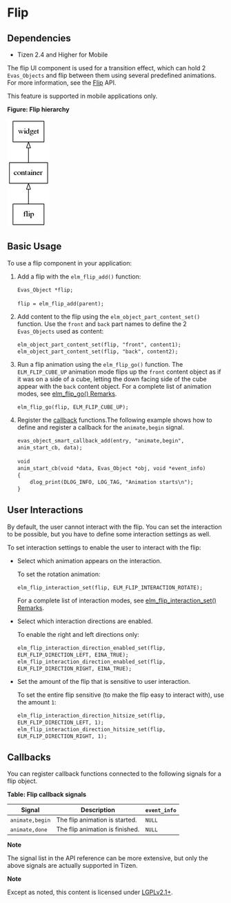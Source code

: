 # Flip

## Dependencies

- Tizen 2.4 and Higher for Mobile

The flip UI component is used for a transition effect, which can hold 2 `Evas_Objects` and flip between them using several predefined animations. For more information, see the [Flip](../../../../../org.tizen.native.mobile.apireference/group__Flip.html) API.

This feature is supported in mobile applications only.

**Figure: Flip hierarchy**

![Flip hierarchy](./media/flip_tree.png)

## Basic Usage

To use a flip component in your application:

1. Add a flip with the `elm_flip_add()` function:

   ```
   Evas_Object *flip;

   flip = elm_flip_add(parent);
   ```

2. Add content to the flip using the `elm_object_part_content_set()` function. Use the `front` and `back` part names to define the 2 `Evas_Objects` used as content:

   ```
   elm_object_part_content_set(flip, "front", content1);
   elm_object_part_content_set(flip, "back", content2);
   ```

3. Run a flip animation using the `elm_flip_go()` function. The `ELM_FLIP_CUBE_UP` animation mode flips up the `front` content object as if it was on a side of a cube, letting the down facing side of the cube appear with the `back` content object. For a complete list of animation modes, see [elm_flip_go() Remarks](../../../../../org.tizen.native.mobile.apireference/group__Flip.html#ga24518d66196b5b634a207fd02e09250e).

   ```
   elm_flip_go(flip, ELM_FLIP_CUBE_UP);
   ```

4. Register the [callback](#callback) functions.The following example shows how to define and register a callback for the `animate,begin` signal.

   ```
   evas_object_smart_callback_add(entry, "animate,begin", anim_start_cb, data);

   void
   anim_start_cb(void *data, Evas_Object *obj, void *event_info)
   {
       dlog_print(DLOG_INFO, LOG_TAG, "Animation starts\n");
   }
   ```

## User Interactions

By default, the user cannot interact with the flip. You can set the interaction to be possible, but you have to define some interaction settings as well.

To set interaction settings to enable the user to interact with the flip:

- Select which animation appears on the interaction.

  To set the rotation animation:

  ```
  elm_flip_interaction_set(flip, ELM_FLIP_INTERACTION_ROTATE);
  ```

  For a complete list of interaction modes, see [elm_flip_interaction_set() Remarks](../../../../../org.tizen.native.mobile.apireference/group__Flip.html#ga9d1b9214b24f3eb7c5066f2980780e23).

- Select which interaction directions are enabled.

  To enable the right and left directions only:

  ```
  elm_flip_interaction_direction_enabled_set(flip, ELM_FLIP_DIRECTION_LEFT, EINA_TRUE);
  elm_flip_interaction_direction_enabled_set(flip, ELM_FLIP_DIRECTION_RIGHT, EINA_TRUE);
  ```

- Set the amount of the flip that is sensitive to user interaction.

  To set the entire flip sensitive (to make the flip easy to interact with), use the amount `1`:

  ```
  elm_flip_interaction_direction_hitsize_set(flip, ELM_FLIP_DIRECTION_LEFT, 1);
  elm_flip_interaction_direction_hitsize_set(flip, ELM_FLIP_DIRECTION_RIGHT, 1);
  ```

## Callbacks

You can register callback functions connected to the following signals for a flip object.

**Table: Flip callback signals**

| Signal          | Description                     | `event_info` |
| --------------- | ------------------------------- | ------------ |
| `animate,begin` | The flip animation is started.  | `NULL`       |
| `animate,done`  | The flip animation is finished. | `NULL`       |

**Note**

The signal list in the API reference can be more extensive, but only the above signals are actually supported in Tizen.

**Note**

Except as noted, this content is licensed under [LGPLv2.1+](http://opensource.org/licenses/LGPL-2.1).